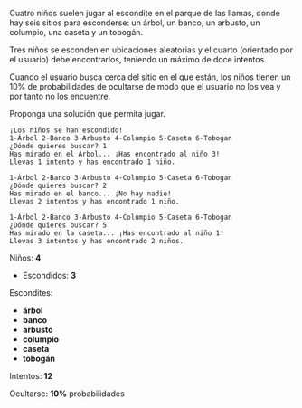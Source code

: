 Cuatro niños suelen jugar al escondite en el parque de las llamas, donde hay seis sitios para esconderse: un árbol, un banco, un arbusto, un columpio, una caseta y un tobogán.

Tres niños se esconden en ubicaciones aleatorias y el cuarto (orientado por el usuario) debe encontrarlos, teniendo un máximo de doce intentos.

Cuando el usuario busca cerca del sitio en el que están, los niños tienen un 10% de probabilidades de ocultarse de modo que el usuario no los vea y por tanto no los encuentre.

Proponga una solución que permita jugar.

```
¡Los niños se han escondido!
1-Árbol 2-Banco 3-Arbusto 4-Columpio 5-Caseta 6-Tobogan
¿Dónde quieres buscar? 1
Has mirado en el Árbol... ¡Has encontrado al niño 3!
Llevas 1 intento y has encontrado 1 niño.

1-Árbol 2-Banco 3-Arbusto 4-Columpio 5-Caseta 6-Tobogan
¿Dónde quieres buscar? 2
Has mirado en el banco... ¡No hay nadie!
Llevas 2 intentos y has encontrado 1 niño.

1-Árbol 2-Banco 3-Arbusto 4-Columpio 5-Caseta 6-Tobogan
¿Dónde quieres buscar? 5
Has mirado en la caseta... ¡Has encontrado al niño 1!
Llevas 3 intentos y has encontrado 2 niños.
```

Niños: **4**
 - Escondidos: **3**

Escondites: 
 - **árbol**
 - **banco**
 - **arbusto**
 - **columpio**
 - **caseta**
 - **tobogán**

Intentos: **12**

Ocultarse: **10%** probabilidades